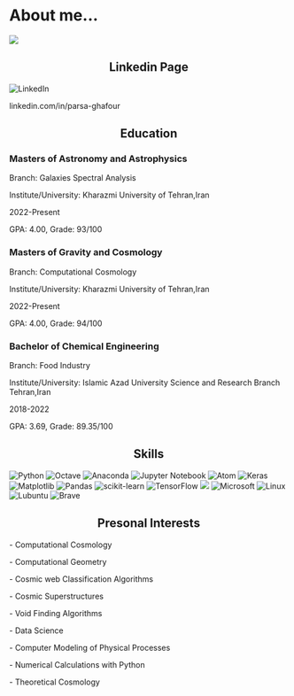 # About me...

<img align="center" src="https://github.com/parsa-ghafour/parsa-ghafour/assets/139039835/17a210f3-b409-456e-bc1d-4c1e20b63a56">
<h2 align="center">Linkedin Page</h2>

![LinkedIn](https://img.shields.io/badge/linkedin-%230077B5.svg?style=for-the-badge&logo=linkedin&logoColor=white)  <p>linkedin.com/in/parsa-ghafour</p>
<h2 align="center">Education</h2>
<h3>Masters of Astronomy and Astrophysics</h3>
<p>Branch: Galaxies Spectral Analysis</p>
<p>Institute/University: Kharazmi University of Tehran,Iran</p>
<p>2022-Present</p>
<p>GPA: 4.00, Grade: 93/100 </p>
<h3>Masters of Gravity and Cosmology</h3>
<p>Branch: Computational Cosmology</p>
<p>Institute/University: Kharazmi University of Tehran,Iran</p>
<p>2022-Present</p>
<p>GPA: 4.00, Grade: 94/100 </p>
<h3>Bachelor of Chemical Engineering</h3>
<p>Branch: Food Industry</p>
<p>Institute/University: Islamic Azad University Science and Research Branch Tehran,Iran</p>
<p>2018-2022</p>
<p>GPA: 3.69, Grade: 89.35/100 </p>
<h2 align="center">Skills</h2>

![Python](https://img.shields.io/badge/python-3670A0?style=for-the-badge&logo=python&logoColor=ffdd54) ![Octave](https://img.shields.io/badge/OCTAVE-darkblue?style=for-the-badge&logo=octave&logoColor=fcd683) ![Anaconda](https://img.shields.io/badge/Anaconda-%2344A833.svg?style=for-the-badge&logo=anaconda&logoColor=white) ![Jupyter Notebook](https://img.shields.io/badge/jupyter-%23FA0F00.svg?style=for-the-badge&logo=jupyter&logoColor=white) ![Atom](https://img.shields.io/badge/Atom-%2366595C.svg?style=for-the-badge&logo=atom&logoColor=white) ![Keras](https://img.shields.io/badge/Keras-%23D00000.svg?style=for-the-badge&logo=Keras&logoColor=white) ![Matplotlib](https://img.shields.io/badge/Matplotlib-%23ffffff.svg?style=for-the-badge&logo=Matplotlib&logoColor=black) ![Pandas](https://img.shields.io/badge/pandas-%23150458.svg?style=for-the-badge&logo=pandas&logoColor=white) ![scikit-learn](https://img.shields.io/badge/scikit--learn-%23F7931E.svg?style=for-the-badge&logo=scikit-learn&logoColor=white) ![TensorFlow](https://img.shields.io/badge/TensorFlow-%23FF6F00.svg?style=for-the-badge&logo=TensorFlow&logoColor=white) <img src="https://img.shields.io/badge/numpy%20-%23013243.svg?&style=for-the-badge&logo=numpy&logoColor=white" /> ![Microsoft](https://img.shields.io/badge/Microsoft-0078D4?style=for-the-badge&logo=microsoft&logoColor=white) ![Linux](https://img.shields.io/badge/Linux-FCC624?style=for-the-badge&logo=linux&logoColor=black) ![Lubuntu](https://img.shields.io/badge/-Lubuntu-%230065C2?style=for-the-badge&logo=lubuntu&logoColor=white) ![Brave](https://a11ybadges.com/badge?logo=brave)
<h2 align="center">Presonal Interests</h2>
<p>- Computational Cosmology</p>
<p>- Computational Geometry<p>
<p>- Cosmic web Classification Algorithms</p>
<p>- Cosmic Superstructures</p>
<p>- Void Finding Algorithms</p>
<p>- Data Science</p>
<p>- Computer Modeling of Physical Processes</p>
<p>- Numerical Calculations with Python</p>
<p>- Theoretical Cosmology</p>
